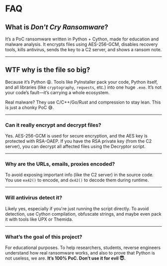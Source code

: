 # FAQ
## What is *Don't Cry Ransomware*?

It’s a PoC ransomware written in Python + Cython, made for education and malware analysis. It encrypts files using AES-256-GCM, disables recovery tools, kills antivirus, sends the key to a C2 server, and shows a ransom note.

---

## WTF why is the file so big?

Because it’s Python 😩. Tools like PyInstaller pack your code, Python itself, and all libraries (like `cryptography`, `requests`, etc.) into one huge `.exe`. It’s not your code’s fault&mdash;it’s carrying a whole ecosystem.

Real malware? They use C/C++/Go/Rust and compression to stay lean. This is just a chonky PoC 😅.

---

### Can it really encrypt and decrypt files?

Yes. AES-256-GCM is used for secure encryption, and the AES key is protected with RSA-OAEP. If you have the RSA private key (from the C2 server), you can decrypt all affected files using the Decryptor script.

---

### Why are the URLs, emails, proxies encoded?

To avoid exposing important info (like the C2 server) in the source code. You use `ex42()` to encode, and `dx42()` to decode them during runtime.

---

### Will antivirus detect it?

Likely yes, especially if you're just running the script directly. To avoid detection, use Cython compilation, obfuscate strings, and maybe even pack it with tools like UPX or Themida.

---

### What’s the goal of this project?

For educational purposes. To help researchers, students, reverse engineers understand how real ransomware works, and also to prove that Python is not useless, we are.
**It’s 100% PoC. Don’t use it for evil 😇.**

